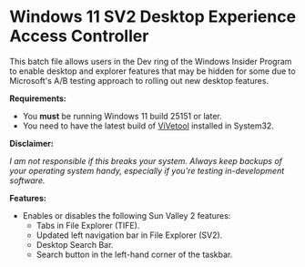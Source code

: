 # Windows 11 SV2 Desktop Experience Access Controller

This batch file allows users in the Dev ring of the Windows Insider Program to enable desktop and explorer features that may be hidden for some due to Microsoft's A/B testing approach to rolling out new desktop features.

<b>Requirements:</b>
* You <b>must</b> be running Windows 11 build 25151 or later.
* You need to have the latest build of <a href="https://github.com/thebookisclosed/ViVe">ViVetool</a> installed in System32.

<b>Disclaimer:</b>

<i>I am not responsible if this breaks your system. Always keep backups of your operating system handy, especially if you're testing in-development software.</i>

<b>Features:</b>
* Enables or disables the following Sun Valley 2 features:
  * Tabs in File Explorer (TIFE).
  * Updated left navigation bar in File Explorer (SV2).
  * Desktop Search Bar.
  * Search button in the left-hand corner of the taskbar.

